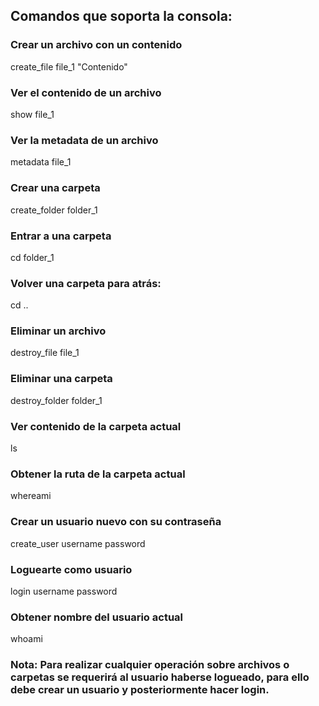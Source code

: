 ## Comandos que soporta la consola:

### Crear un archivo con un contenido
create_file file_1 "Contenido"
### Ver el contenido de un archivo
show file_1
### Ver la metadata de un archivo
metadata file_1
### Crear una carpeta
create_folder folder_1
### Entrar a una carpeta
cd folder_1
### Volver una carpeta para atrás:
cd ..
### Eliminar un archivo 
destroy_file file_1
### Eliminar una carpeta
destroy_folder folder_1
### Ver contenido de la carpeta actual
ls
### Obtener la ruta de la carpeta actual
whereami
### Crear un usuario nuevo con su contraseña
create_user username password
### Loguearte como usuario
login username password
### Obtener nombre del usuario actual
whoami

### Nota: Para realizar cualquier operación sobre archivos o carpetas se requerirá al usuario haberse logueado, para ello debe crear un usuario y posteriormente hacer login.
